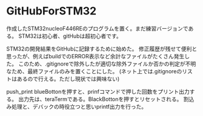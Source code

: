 # GitHubForSTM32
 作成したSTM32nucleoF446REのプログラムを置く。まだ練習バージョンである。
 STM32は初心者、gitHubは超初心者です。
 
 STM32の開発結果をGitHubに記録するために始めた。
 修正履歴が残せて便利と思ったが、例えばbuildでのERROR表示など余計なファイルがたくさん発生した。
 このため、.gitignoreで除外したが適切な除外ファイルか否かの判定が不明なため、最終ファイルのみを置くことにした。 
(ネット上では.gitignoreのリストはあるので行える。ただし現状では興味ない)
 
push_print
blueBottonを押すと、prinfコマンドで押した回数をプリント出力する。
出力先は、teraTermである。BlackBottonを押すとリセットされる。
割込み処理と、デバックの時役立つと思いprintf出力を行った。

